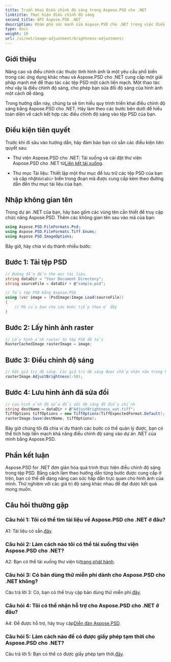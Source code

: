 ```yaml
---
title: Triển khai Điều chỉnh độ sáng trong Aspose.PSD cho .NET
linktitle: Thực hiện điều chỉnh độ sáng
second_title: API Aspose.PSD .NET
description: Khám phá sức mạnh của Aspose.PSD cho .NET trong việc điều chỉnh độ sáng hình ảnh. Hãy làm theo hướng dẫn từng bước của chúng tôi để triển khai liền mạch.
type: docs
weight: 10
url: /vi/net/image-adjustment/brightness-adjustment/
---
```

## Giới thiệu

Nâng cao và điều chỉnh các thuộc tính hình ảnh là một yêu cầu phổ biến trong các ứng dụng khác nhau và Aspose.PSD cho .NET cung cấp một giải pháp mạnh mẽ để thao tác các tệp PSD một cách liền mạch. Một thao tác như vậy là điều chỉnh độ sáng, cho phép bạn sửa đổi độ sáng của hình ảnh một cách dễ dàng.

Trong hướng dẫn này, chúng ta sẽ tìm hiểu quy trình triển khai điều chỉnh độ sáng bằng Aspose.PSD cho .NET. Hãy làm theo các bước bên dưới để hiểu toàn diện về cách kết hợp các điều chỉnh độ sáng vào tệp PSD của bạn.

## Điều kiện tiên quyết

Trước khi đi sâu vào hướng dẫn, hãy đảm bảo bạn có sẵn các điều kiện tiên quyết sau:

-  Thư viện Aspose.PSD cho .NET: Tải xuống và cài đặt thư viện Aspose.PSD cho .NET từ[Liên kết tải xuống](https://releases.aspose.com/psd/net/).

-  Thư mục Tài liệu: Thiết lập một thư mục để lưu trữ các tệp PSD của bạn và cập nhật`dataDir` biến trong đoạn mã được cung cấp kèm theo đường dẫn đến thư mục tài liệu của bạn.

## Nhập không gian tên

Trong dự án .NET của bạn, hãy bao gồm các vùng tên cần thiết để truy cập chức năng Aspose.PSD. Thêm các không gian tên sau vào mã của bạn:

```csharp
using Aspose.PSD.FileFormats.Psd;
using Aspose.PSD.FileFormats.Tiff.Enums;
using Aspose.PSD.ImageOptions;
```

Bây giờ, hãy chia ví dụ thành nhiều bước:

## Bước 1: Tải tệp PSD

```csharp
// Đường dẫn đến thư mục tài liệu.
string dataDir = "Your Document Directory";
string sourceFile = dataDir + @"sample.psd";

// Tải tệp PSD bằng Aspose.PSD
using (var image = (PsdImage)Image.Load(sourceFile))
{
    // Mã của bạn cho các bước tiếp theo ở đây
}
```

## Bước 2: Lấy hình ảnh raster

```csharp
// Lấy hình ảnh raster từ tệp PSD đã tải
RasterCachedImage rasterImage = image;
```

## Bước 3: Điều chỉnh độ sáng

```csharp
// Đặt giá trị độ sáng. Các giá trị độ sáng được chấp nhận nằm trong khoảng [-255, 255].
rasterImage.AdjustBrightness(-50);
```

## Bước 4: Lưu hình ảnh đã sửa đổi

```csharp
// Lưu hình ảnh đã sửa đổi với độ sáng đã điều chỉnh
string destName = dataDir + @"AdjustBrightness_out.tiff";
TiffOptions tiffOptions = new TiffOptions(TiffExpectedFormat.Default);
rasterImage.Save(destName, tiffOptions);
```

Bây giờ chúng tôi đã chia ví dụ thành các bước có thể quản lý được, bạn có thể tích hợp liền mạch khả năng điều chỉnh độ sáng vào dự án .NET của mình bằng Aspose.PSD.

## Phần kết luận

Aspose.PSD for .NET đơn giản hóa quá trình thực hiện điều chỉnh độ sáng trong tệp PSD. Bằng cách làm theo hướng dẫn từng bước được cung cấp ở trên, bạn có thể dễ dàng nâng cao sức hấp dẫn trực quan cho hình ảnh của mình. Thử nghiệm với các giá trị độ sáng khác nhau để đạt được kết quả mong muốn.

## Câu hỏi thường gặp

### Câu hỏi 1: Tôi có thể tìm tài liệu về Aspose.PSD cho .NET ở đâu?

 A1: Tài liệu có sẵn.[đây](https://reference.aspose.com/psd/net/).

### Câu hỏi 2: Làm cách nào tôi có thể tải xuống thư viện Aspose.PSD cho .NET?

 A2: Bạn có thể tải xuống thư viện từ[trang phát hành](https://releases.aspose.com/psd/net/).

### Câu hỏi 3: Có bản dùng thử miễn phí dành cho Aspose.PSD cho .NET không?

 Câu trả lời 3: Có, bạn có thể truy cập bản dùng thử miễn phí.[đây](https://releases.aspose.com/).

### Câu hỏi 4: Tôi có thể nhận hỗ trợ cho Aspose.PSD cho .NET ở đâu?

 A4: Để được hỗ trợ, hãy truy cập[Diễn đàn Aspose.PSD](https://forum.aspose.com/c/psd/34).

### Câu hỏi 5: Làm cách nào để có được giấy phép tạm thời cho Aspose.PSD cho .NET?

 Câu trả lời 5: Bạn có thể có được giấy phép tạm thời.[đây](https://purchase.aspose.com/temporary-license/).